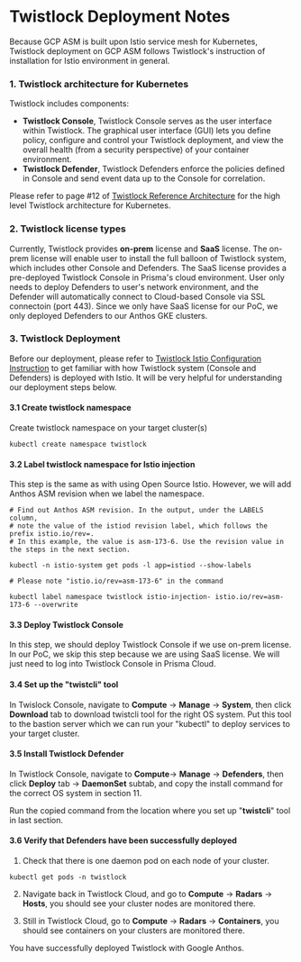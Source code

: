 # Twistlock Deployment Notes

Because GCP ASM is built upon Istio service mesh for Kubernetes, Twistlock deployment on GCP ASM follows Twistlock's instruction of installation for Istio environment in general. 

### 1. Twistlock architecture for Kubernetes

Twistlock includes components: 
- __Twistlock Console__, Twistlock Console serves as the user interface within Twistlock. The graphical user interface (GUI) lets you define policy, configure and control your Twistlock deployment, and view the overall health (from a security perspective) of your container environment.
- __Twistlock Defender__, Twistlock Defenders enforce the policies defined in Console and send event data up to the Console for correlation. 

Please refer to page #12 of [Twistlock Reference Architecture](https://cdn.twistlock.com/docs/downloads/Twistlock-Reference-Architecture.pdf) for the high level Twistlock architecture for Kubernetes.

### 2. Twistlock license types

Currently, Twistlock provides **on-prem** license and **SaaS** license. The on-prem license will enable user to install the full balloon of Twistlock system, which includes other Console and Defenders. The SaaS license provides a pre-deployed Twistlock Console in Prisma's cloud environment. User only needs to deploy Defenders to user's network environment, and the Defender will automatically connect to Cloud-based Console via SSL connectoin (port 443). Since we only have SaaS license for our PoC, we only deployed Defenders to our Anthos GKE clusters. 

### 3. Twistlock Deployment

Before our deployment, please refer to [Twistlock Istio Configuration Instruction](https://docs.twistlock.com/docs/compute_edition/howto/configure_istio_ingress.html#overview) to get familiar with how Twistlock system (Console and Defenders) is deployed with Istio. It will be very helpful for understanding our deployment steps below. 

#### 3.1 Create twistlock namespace

Create twistlock namespace on your target cluster(s)

```
kubectl create namespace twistlock
```

#### 3.2 Label twistlock namespace for Istio injection

This step is the same as with using Open Source Istio. However, we will add Anthos ASM revision when we label the namespace. 

```
# Find out Anthos ASM revision. In the output, under the LABELS column, 
# note the value of the istiod revision label, which follows the prefix istio.io/rev=. 
# In this example, the value is asm-173-6. Use the revision value in the steps in the next section.

kubectl -n istio-system get pods -l app=istiod --show-labels

# Please note "istio.io/rev=asm-173-6" in the command

kubectl label namespace twistlock istio-injection- istio.io/rev=asm-173-6 --overwrite
```

#### 3.3 Deploy Twistlock Console

In this step, we should deploy Twistlock Console if we use on-prem license. In our PoC, we skip this step because we are using SaaS license. We will just need to log into Twistlock Console in Prisma Cloud. 

#### 3.4 Set up the "twistcli" tool

In Twislock Console, navigate to __Compute__ -> __Manage__ -> __System__, then click __Download__ tab to download twistcli tool for the right OS system. Put this tool to the bastion server which we can run your "kubectl" to deploy services to your target cluster. 

#### 3.5 Install Twistlock Defender

In Twistlock Console, navigate to __Compute__-> __Manage__ -> __Defenders__, then click __Deploy__ tab -> __DaemonSet__ subtab, and copy the install command for the correct OS system in section 11. 

Run the copied command from the location where you set up "**twistcli**" tool in last section. 

#### 3.6 Verify that Defenders have been successfully deployed

1. Check that there is one daemon pod on each node of your cluster. 
```
kubectl get pods -n twistlock
```

2. Navigate back in Twistlock Cloud, and go to __Compute__ -> __Radars__ -> __Hosts__, you should see your cluster nodes are monitored there. 

3. Still in Twistlock Cloud, go to __Compute__ -> __Radars__ -> __Containers__, you should see containers on your clusters are monitored there. 

You have successfully deployed Twistlock with Google Anthos.  
